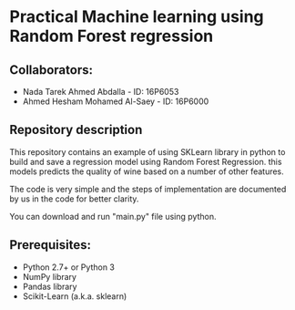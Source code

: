 # Practical Machine learning using Random Forest regression

## Collaborators:
- Nada Tarek Ahmed Abdalla - ID: 16P6053
- Ahmed Hesham Mohamed Al-Saey - ID: 16P6000

## Repository description

This repository contains an example of using SKLearn library in python to build and save a regression model using Random Forest Regression. this models predicts the quality of wine based on a number of other features.

The code is very simple and the steps of implementation are documented by us in the code for better clarity.

You can download and run "main.py" file using python.

## Prerequisites:
- Python 2.7+ or Python 3
- NumPy library
- Pandas library
- Scikit-Learn (a.k.a. sklearn)
